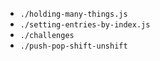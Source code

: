 * `./holding-many-things.js`
* `./setting-entries-by-index.js`
* `./challenges`
* `./push-pop-shift-unshift`
